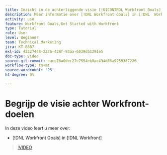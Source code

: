 ```yaml
---
title: Inzicht in de achterliggende visie [!UICONTROL Workfront Goals]
description: Meer informatie over [!DNL Workfront Goals] in [!DNL  Workfront] van het productteam.
activity: use
feature: Workfront Goals,Get Started with Workfront
type: Tutorial
role: User
level: Beginner
team: Technical Marketing
jira: KT-8887
exl-id: 42327448-227b-428f-93aa-6039db1291e5
doc-type: video
source-git-commit: cacc76a0dec27e7554eb0ac494d65a9255367226
workflow-type: tm+mt
source-wordcount: '25'
ht-degree: 0%

---
```


# Begrijp de visie achter Workfront-doelen

In deze video leert u meer over:

* [!DNL Workfront Goals] in [!DNL  Workfront]

>[!VIDEO](https://video.tv.adobe.com/v/335181/?quality=12&learn=on)
